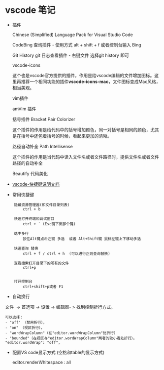 # vscode 笔记

- 插件

    Chinese (Simplified) Language Pack for Visual Studio Code

    CodeBing 查询插件 - 使用方式 alt + shift + f 或者控制台输入 Bing 

    Git History  git  日志查看插件 - 右键文件 选择git history 即可

    vscode-icons

    这个也是vscode官方提供的插件，作用是给vscode编辑的文件增加图标。这里再推荐一个相同功能的插件**vscode-icons-mac**，文件图标变成Mac风格，相当美观。

     vim插件     
     
     amVim 插件

     括号插件 Bracket Pair Colorizer  
     
     这个插件的作用是给代码中的括号增加颜色，同一对括号是相同的颜色，尤其是在括号中还包着括号的时候，看起来更加的清晰。

     路径自动补全 Path Intellisense  
     
     这个插件的作用是当代码中读入文件名或者文件路径时，提供文件名或者文件路径的自动补全
    
    Beautify 代码美化

- [vscode-快捷键说明文档](https://code.visualstudio.com/shortcuts/keyboard-shortcuts-windows.pdf)

- 常用快捷键

```
    隐藏资源管理器(即文件目录列表)  
        ctrl + b

    快速打开终端和调试窗口  
        ctrl + ` (Esc键下面那个键)

    选中多行  
        按住Alt键点击左键 多选  或者 Alt+Shift键 鼠标左键上下移动多选

    快速查询 替换
        ctrl + f / ctrl + h  (可以进行正则查询替换)

    查看搜索打开目录下的所有的文件
        ctrl+p


    打开控制台
        ctrl+shift+p或者 F1 

```

- 自动换行


文件  -> 首选项 -> 设置 -> 编辑器- > 找到控制折行方式。
    
    可以选择： 
    - "off" （禁用折行），
    - "on" （视区折行）， 
    - "wordWrapColumn"（在"editor.wordWrapColumn"处折行）
    - "bounded"（在视区与"editor.wordWrapColumn"两者的较小者处折行）。
    "editor.wordWrap": "off",

-  配置VS code显示方式 (空格和table的显示方式)

    editor.renderWhitespace : all
